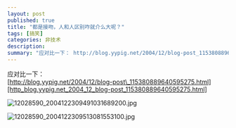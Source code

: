 ```yaml
---
layout: post
published: true
title: "都是接吻，人和人区别咋就介么大呢？"
tags: [搞笑]
categories: 非技术    
description: 
summary: "应对比一下： http://blog.yypig.net/2004/12/blog-post_115380889640595275.html"
---
```

应对比一下：  
[http://blog.yypig.net/2004/12/blog-post\_115380889640595275.html][http_blog.yypig.net_2004_12_blog-post_115380889640595275.html]  


![12028590_2004122309491031689200.jpg][]

![12028590_2004122309513081553100.jpg][]


[http_blog.yypig.net_2004_12_blog-post_115380889640595275.html]: http://blog.yypig.net/2004/12/blog-post_115380889640595275.html
[12028590_2004122309491031689200.jpg]: http://culture.china.com/zh_cn/pictures/life/11022857/20041223/images/12028590_2004122309491031689200.jpg
[12028590_2004122309513081553100.jpg]: http://culture.china.com/zh_cn/pictures/life/11022857/20041223/images/12028590_2004122309513081553100.jpg